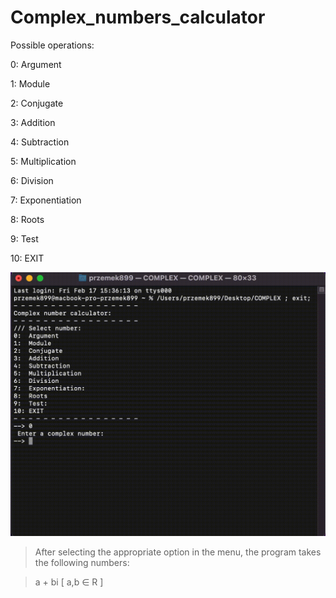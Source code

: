 # Complex_numbers_calculator

Possible operations:

0:  Argument

1:  Module

2:  Conjugate

3:  Addition

4:  Subtraction

5:  Multiplication

6:  Division

7:  Exponentiation

8:  Roots

9:  Test

10: EXIT

![Complex_numbers_calculator](Complex_numbers_calculator/doc/complex.gif)

> After selecting the appropriate option in the menu, the program takes the following numbers: 

> a + bi  [ a,b ∈ R ]
